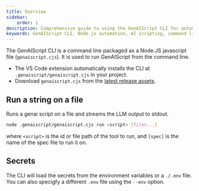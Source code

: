 ```yaml
---
title: Overview
sidebar:
    order: 1
description: Comprehensive guide to using the GenAIScript CLI for automating tasks with AI scripts in Node.js environments.
keywords: GenAIScript CLI, Node.js automation, AI scripting, command line interface, JavaScript automation
---
```


The GenAIScript CLI is a command line packaged as a Node.JS javascript file (`genaiscript.cjs`). It is used to run GenAIScript from the command line.

-   The VS Code extension automatically installs the CLI at `.genaiscript/genaiscript.cjs` in your project.
-   Download `genaiscript.cjs` from the [latest release assets](https://github.com/microsoft/genaiscript/releases/latest).

## Run a string on a file

Runs a genai script on a file and streams the LLM output to stdout.

```sh
node .genaiscript/genaiscript.cjs run <script> [files...]
```

where `<script>` is the id or file path of the tool to run, and `[spec]` is the name of the spec file to run it on.

## Secrets

The CLI will load the secrets from the environment variables or a `./.env` file. You can also specigfy a different `.env` file using the `--env` option.
